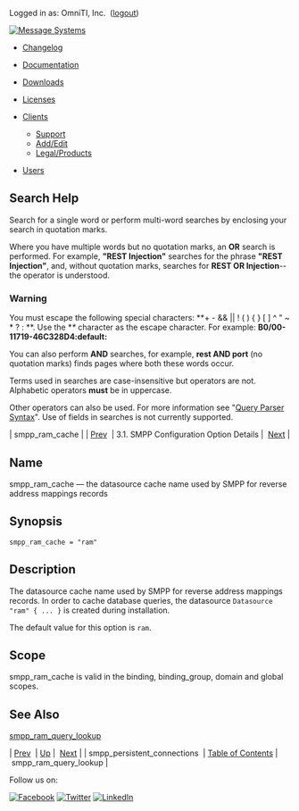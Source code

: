 Logged in as: OmniTI, Inc.  ([logout](https://support.messagesystems.com/logout.php))

[![Message Systems](https://support.messagesystems.com/images/ms-white205.png)](https://support.messagesystems.com/start.php) 

*   [Changelog](https://support.messagesystems.com/start.php?show=changelog)
*   [Documentation](https://support.messagesystems.com/docs/)
*   [Downloads](https://support.messagesystems.com/start.php)

*   [Licenses](https://support.messagesystems.com/license_summary.php)
*   <a href="">Clients</a>
    *   [Support](https://support.messagesystems.com/cs.php)
    *   [Add/Edit](https://support.messagesystems.com/edit_client.php)
    *   [Legal/Products](https://support.messagesystems.com/edit_products.php)
*   [Users](https://support.messagesystems.com/edit_customer.php)

## Search Help

Search for a single word or perform multi-word searches by enclosing your search in quotation marks.

Where you have multiple words but no quotation marks, an **OR** search is performed. For example, **"REST Injection"** searches for the phrase **"REST Injection"**, and, without quotation marks, searches for **REST OR Injection**--the operator is understood.

### Warning

You must escape the following special characters: **+ - && || ! ( ) { } [ ] ^ " ~ * ? : \**. Use the **\** character as the escape character. For example: **B0/00-11719-46C328D4\:default\:**

You can also perform **AND** searches, for example, **rest AND port** (no quotation marks) finds pages where both these words occur.

Terms used in searches are case-insensitive but operators are not. Alphabetic operators **must** be in uppercase.

Other operators can also be used. For more information see "[Query Parser Syntax](https://lucene.apache.org/core/old_versioned_docs/versions/3_0_0/queryparsersyntax.html)". Use of fields in searches is not currently supported.

| smpp_ram_cache |
| [Prev](mobility.conf.smpp_persistent_connections.php)  | 3.1. SMPP Configuration Option Details |  [Next](mobility.conf.smpp_ram_query_lookup.php) |

<a name="mobility.conf.smpp_ram_cache"></a>
## Name

smpp_ram_cache — the datasource cache name used by SMPP for reverse address mappings records

## Synopsis

`smpp_ram_cache = "ram"`

<a name="idp1889760"></a>
## Description

The datasource cache name used by SMPP for reverse address mappings records. In order to cache database queries, the datasource `Datasource "ram" { ... }` is created during installation.

The default value for this option is `ram`.

<a name="idp1893072"></a>
## Scope

smpp_ram_cache is valid in the binding, binding_group, domain and global scopes.

<a name="idp1894960"></a>
## See Also

[smpp_ram_query_lookup](mobility.conf.smpp_ram_query_lookup.php "smpp_ram_query_lookup")

| [Prev](mobility.conf.smpp_persistent_connections.php)  | [Up](mobility.smpp.options.php#mobility.conf) |  [Next](mobility.conf.smpp_ram_query_lookup.php) |
| smpp_persistent_connections  | [Table of Contents](index.php) |  smpp_ram_query_lookup |

Follow us on:

[![Facebook](https://support.messagesystems.com/images/icon-facebook.png)](http://www.facebook.com/messagesystems) [![Twitter](https://support.messagesystems.com/images/icon-twitter.png)](http://twitter.com/#!/MessageSystems) [![LinkedIn](https://support.messagesystems.com/images/icon-linkedin.png)](http://www.linkedin.com/company/message-systems)